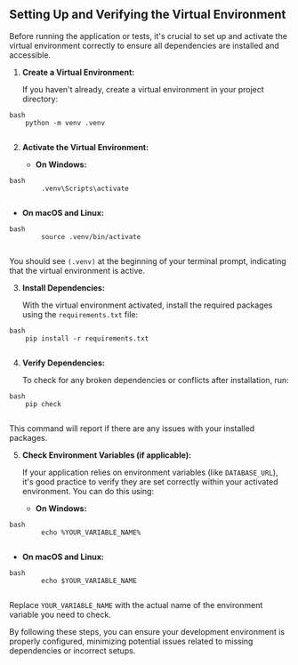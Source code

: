 ## Setting Up and Verifying the Virtual Environment

Before running the application or tests, it's crucial to set up and activate the virtual environment correctly to ensure all dependencies are installed and accessible.

1.  **Create a Virtual Environment:**

    If you haven't already, create a virtual environment in your project directory:

    
```
bash
    python -m venv .venv
    
```
2.  **Activate the Virtual Environment:**

    *   **On Windows:**

        
```
bash
        .venv\Scripts\activate
        
```
*   **On macOS and Linux:**
```
bash
        source .venv/bin/activate
        
```
You should see `(.venv)` at the beginning of your terminal prompt, indicating that the virtual environment is active.

3.  **Install Dependencies:**

    With the virtual environment activated, install the required packages using the `requirements.txt` file:
```
bash
    pip install -r requirements.txt
    
```
4.  **Verify Dependencies:**

    To check for any broken dependencies or conflicts after installation, run:

    
```
bash
    pip check
    
```
This command will report if there are any issues with your installed packages.

5.  **Check Environment Variables (if applicable):**

    If your application relies on environment variables (like `DATABASE_URL`), it's good practice to verify they are set correctly within your activated environment. You can do this using:

    *   **On Windows:**
```
bash
        echo %YOUR_VARIABLE_NAME%
        
```
*   **On macOS and Linux:**
```
bash
        echo $YOUR_VARIABLE_NAME
        
```
Replace `YOUR_VARIABLE_NAME` with the actual name of the environment variable you need to check.

By following these steps, you can ensure your development environment is properly configured, minimizing potential issues related to missing dependencies or incorrect setups.